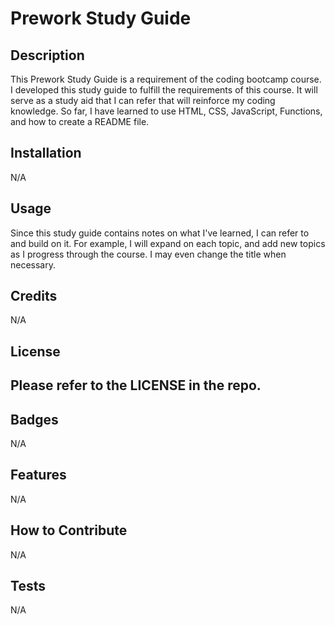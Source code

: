 # Prework Study Guide

## Description

This Prework Study Guide is a requirement of the coding bootcamp course. I developed this study guide to fulfill the requirements of this course. It will serve as a study aid that I can refer that will reinforce my coding knowledge.  So far, I have learned to use HTML, CSS, JavaScript, Functions, and how to create a README file.

## Installation

N/A

## Usage

Since this study guide contains notes on what I've learned, I can refer to and build on it.  For example, I will expand on each topic, and add new topics as I progress through the course. I may even change the title when necessary.  

## Credits

N/A

## License

Please refer to the LICENSE in the repo.
---

## Badges

N/A

## Features

N/A
## How to Contribute

N/A

## Tests

N/A